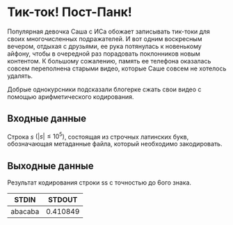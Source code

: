 # Тик-ток! Пост-Панк!
Популярная девочка Саша с ИСа обожает записывать тик-токи для своих многочисленных подражателей. И вот одним воскресным вечером, отдыхая с друзьями, ее рука потянулась к новенькому айфону, чтобы в очередной раз порадовать поклонников новым контентом. К большому сожалению, память ее телефона оказалась совсем переполнена старыми видео, которые Саше совсем не хотелось удалять.

Добрые однокурсники подсказали блогерке сжать свои видео с помощью арифметического кодирования.

## Входные данные
Строка $s$ $(|s|\leq 10^5)$, состоящая из строчных латинских букв, обозначающая метаданные файла, который необходимо закодировать.

## Выходные данные
Результат кодирования строки ss с точностью до 6ого знака.

|STDIN|STDOUT|
|---|---|
|abacaba|0.410849|
